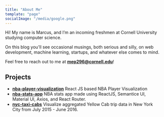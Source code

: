 ```yaml
---
title: "About Me"
template: "page"
socialImage: "/media/google.png"
---
```


Hi! My name is Marcus, and I’m an incoming freshmen at Cornell University studying computer science.

On this blog you'll see occasional musings, both  serious and silly, on web development, machine learning, startups, and whatever else comes to mind.

Feel free to reach out to me at [**mep296@cornell.edu**](mailto:mep296@cornell.edu)!

## Projects

- [**nba-player-visualization**](https://github.com/mposey/nba-player-visualization) React JS based NBA Player Visualization
- [**nba-stats-app**](https://github.com/mposey/nba-stats-app) NBA stats app made using ReactJS, Semantice UI, Material UI, Axios, and React Router.
- [**nyc-taxi-cabs**](https://github.com/mposey/nyc-taxi-cabs) Visualize aggregated Yellow Cab trip data in New York City from July 2015 - June 2016.
